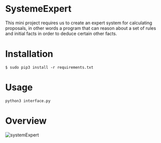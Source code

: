 # SystemeExpert
This mini project requires us to create an expert system for calculating proposals, in other words a program that can reason about a set of rules and initial facts in order to deduce certain other facts.
# Installation 
    $ sudo pip3 install -r requirements.txt
# Usage 
    python3 interface.py 
# Overview 
![systemExpert](https://user-images.githubusercontent.com/45710599/124991446-f7cf8300-e041-11eb-9f3e-5e5e78446de5.png)
